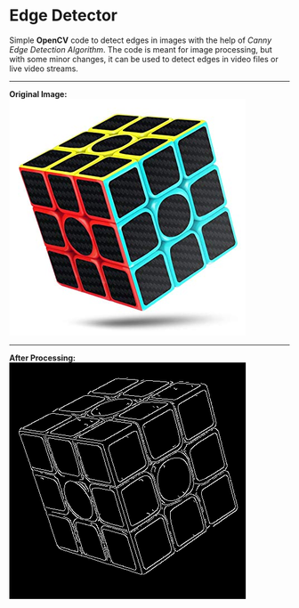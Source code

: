 # Edge Detector

Simple **OpenCV** code to detect edges in images with the help of *Canny Edge Detection Algorithm*.
The code is meant for image processing, but with some minor changes, it can be used to detect edges in video files or live video streams.

---

**Original Image:**
![Original](cube.jpg)

---

**After Processing:**
![Detected](processed_cube.png)